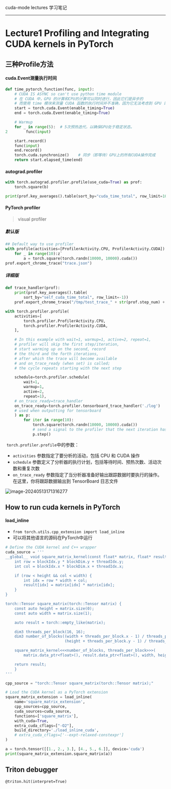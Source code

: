 cuda-mode lectures 学习笔记

----

# Lecture1 Profiling and Integrating CUDA kernels in PyTorch

## 三种Profile方法

#### cuda.Event测量执行时间

```python
def time_pytorch_function(func, input):
    # CUDA IS ASYNC so can't use python time module
    # 在 CUDA 中，GPU 的计算和CPU的计算可以同时进行，因此它们是异步的
    # 而使用 time 模块来测量 CUDA 函数的执行时间并不准确，因为它无法考虑到 GPU 计算的异步性
    start = torch.cuda.Event(enable_timing=True)
    end = torch.cuda.Event(enable_timing=True)

    # Warmup
    for _ in range(5):	# 5次预热迭代，以确保GPU处于稳定状态。
2        func(input)

    start.record()
    func(input)
    end.record()
    torch.cuda.synchronize()    # 同步（即等待）GPU上的所有CUDA操作完成
    return start.elapsed_time(end)
```



#### autograd.profiler

```python
with torch.autograd.profiler.profile(use_cuda=True) as prof:
    torch.square(b)

print(prof.key_averages().table(sort_by="cuda_time_total", row_limit=10))
```



#### PyTorch profiler

> visual profiler

##### 默认版

```python
## Default way to use profiler
with profile(activities=[ProfilerActivity.CPU, ProfilerActivity.CUDA]) as prof:
    for _ in range(10):z`
        a = torch.square(torch.randn(10000, 10000).cuda())
prof.export_chrome_trace("trace.json")
```



##### 详细版

```python
def trace_handler(prof):
    print(prof.key_averages().table(
        sort_by="self_cuda_time_total", row_limit=-1))
    prof.export_chrome_trace("/tmp/test_trace_" + str(prof.step_num) + ".json")

with torch.profiler.profile(
    activities=[
        torch.profiler.ProfilerActivity.CPU,
        torch.profiler.ProfilerActivity.CUDA,
    ],

    # In this example with wait=1, warmup=1, active=2, repeat=1,
    # profiler will skip the first step/iteration,
    # start warming up on the second, record
    # the third and the forth iterations,
    # after which the trace will become available
    # and on_trace_ready (when set) is called;
    # the cycle repeats starting with the next step

    schedule=torch.profiler.schedule(
        wait=1,
        warmup=1,
        active=2,
        repeat=1),
    # on_trace_ready=trace_handler
    on_trace_ready=torch.profiler.tensorboard_trace_handler('./log')
    # used when outputting for tensorboard
    ) as p:
        for iter in range(10):
            torch.square(torch.randn(10000, 10000).cuda())
            # send a signal to the profiler that the next iteration has started
            p.step()
```

​	`torch.profiler.profile`中的参数：

+ `activities` 参数指定了要分析的活动，包括 CPU 和 CUDA 操作
+ `schedule` 参数定义了分析器的执行计划，包括等待时间、预热次数、活动次数和重复次数
+ `on_trace_ready` 参数指定了当分析器准备好输出跟踪数据时要执行的操作。在这里，你将跟踪数据输出到 TensorBoard 日志文件

![image-20240513171316277](C:\Users\Ganzeus\AppData\Roaming\Typora\typora-user-images\image-20240513171316277.png)



## How to run cuda kernels in PyTorch

#### load_inline

+ `from torch.utils.cpp_extension import load_inline`
+ 可以将其他语言的源码在PyTorch中运行

```python
# Define the CUDA kernel and C++ wrapper
cuda_source = '''
__global__ void square_matrix_kernel(const float* matrix, float* result, int width, int height) {
    int row = blockIdx.y * blockDim.y + threadIdx.y;
    int col = blockIdx.x * blockDim.x + threadIdx.x;

    if (row < height && col < width) {
        int idx = row * width + col;
        result[idx] = matrix[idx] * matrix[idx];
    }
}

torch::Tensor square_matrix(torch::Tensor matrix) {
    const auto height = matrix.size(0);
    const auto width = matrix.size(1);

    auto result = torch::empty_like(matrix);

    dim3 threads_per_block(16, 16);
    dim3 number_of_blocks((width + threads_per_block.x - 1) / threads_per_block.x,
                          (height + threads_per_block.y - 1) / threads_per_block.y);

    square_matrix_kernel<<<number_of_blocks, threads_per_block>>>(
        matrix.data_ptr<float>(), result.data_ptr<float>(), width, height);

    return result;
    }
'''

cpp_source = "torch::Tensor square_matrix(torch::Tensor matrix);"

# Load the CUDA kernel as a PyTorch extension
square_matrix_extension = load_inline(
    name='square_matrix_extension',
    cpp_sources=cpp_source,
    cuda_sources=cuda_source,
    functions=['square_matrix'],
    with_cuda=True,
    extra_cuda_cflags=["-O2"],
    build_directory='./load_inline_cuda',
    # extra_cuda_cflags=['--expt-relaxed-constexpr']
)

a = torch.tensor([[1., 2., 3.], [4., 5., 6.]], device='cuda')
print(square_matrix_extension.square_matrix(a))
```



## Triton debugger

`@triton.hit(interpret=True)`

